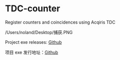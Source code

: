 # TDC-counter
 Register counters and coincidences using Acqiris TDC

/Users/noland/Desktop/捕获.PNG

Project exe releases: [Github](https://github.com/WhiteChimney/TDC-counter/releases)

项目 exe 发行地址：[Github](https://github.com/WhiteChimney/TDC-counter/releases)